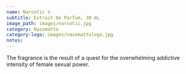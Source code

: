 ```yaml
---
name: Narcotic V.
subtitle: Extrait De Parfum, 30 mL
image_path: images/narcotic.jpg
category: Nasomatto
category-logo: images/nasomattologo.jpg
notes: 
---
```

The fragrance is the result of a quest for the overwhelming addictive intensity of female sexual power.